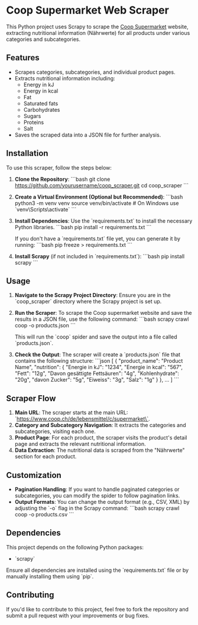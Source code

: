 
# Coop Supermarket Web Scraper

This Python project uses Scrapy to scrape the [Coop Supermarket](https://www.coop.ch/de/lebensmittel/c/supermarket) website, extracting nutritional information (Nährwerte) for all products under various categories and subcategories.

## Features

- Scrapes categories, subcategories, and individual product pages.
- Extracts nutritional information including:
  - Energy in kJ
  - Energy in kcal
  - Fat
  - Saturated fats
  - Carbohydrates
  - Sugars
  - Proteins
  - Salt
- Saves the scraped data into a JSON file for further analysis.

## Installation

To use this scraper, follow the steps below:

1. **Clone the Repository**:
   \`\`\`bash
   git clone https://github.com/yourusername/coop_scraper.git
   cd coop_scraper
   \`\`\`

2. **Create a Virtual Environment (Optional but Recommended)**:
   \`\`\`bash
   python3 -m venv venv
   source venv/bin/activate  # On Windows use \`venv\Scripts\activate\`
   \`\`\`

3. **Install Dependencies**:
   Use the \`requirements.txt\` to install the necessary Python libraries.
   \`\`\`bash
   pip install -r requirements.txt
   \`\`\`

   If you don't have a \`requirements.txt\` file yet, you can generate it by running:
   \`\`\`bash
   pip freeze > requirements.txt
   \`\`\`

4. **Install Scrapy** (if not included in \`requirements.txt\`):
   \`\`\`bash
   pip install scrapy
   \`\`\`

## Usage

1. **Navigate to the Scrapy Project Directory**:
   Ensure you are in the \`coop_scraper\` directory where the Scrapy project is set up.

2. **Run the Scraper**:
   To scrape the Coop supermarket website and save the results in a JSON file, use the following command:
   \`\`\`bash
   scrapy crawl coop -o products.json
   \`\`\`

   This will run the \`coop\` spider and save the output into a file called \`products.json\`.

3. **Check the Output**:
   The scraper will create a \`products.json\` file that contains the following structure:
   \`\`\`json
   [
       {
           "product_name": "Product Name",
           "nutrition": {
               "Energie in kJ": "1234",
               "Energie in kcal": "567",
               "Fett": "12g",
               "Davon gesättigte Fettsäuren": "4g",
               "Kohlenhydrate": "20g",
               "davon Zucker": "5g",
               "Eiweiss": "3g",
               "Salz": "1g"
           }
       },
       ...
   ]
   \`\`\`

## Scraper Flow

1. **Main URL**: The scraper starts at the main URL: \`https://www.coop.ch/de/lebensmittel/c/supermarket\`.
2. **Category and Subcategory Navigation**: It extracts the categories and subcategories, visiting each one.
3. **Product Page**: For each product, the scraper visits the product's detail page and extracts the relevant nutritional information.
4. **Data Extraction**: The nutritional data is scraped from the "Nährwerte" section for each product.

## Customization

- **Pagination Handling**: If you want to handle paginated categories or subcategories, you can modify the spider to follow pagination links.
- **Output Formats**: You can change the output format (e.g., CSV, XML) by adjusting the \`-o\` flag in the Scrapy command:
   \`\`\`bash
   scrapy crawl coop -o products.csv
   \`\`\`

## Dependencies

This project depends on the following Python packages:
- \`scrapy\`

Ensure all dependencies are installed using the \`requirements.txt\` file or by manually installing them using \`pip\`.

## Contributing

If you'd like to contribute to this project, feel free to fork the repository and submit a pull request with your improvements or bug fixes.